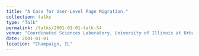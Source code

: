 ```yaml
---
title: "A Case for User-Level Page Migration."
collection: talks
type: "Talk"
permalink: /talks/2001-01-01-talk-54
venue: "Coordinated Sciences Laboratory, University of Illinois at Urbana-Champaign"
date: 2001-01-01
location: "Champaign, IL"
---
```

